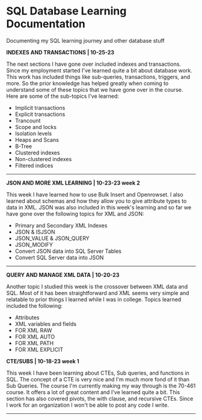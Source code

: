 # SQL Database Learning Documentation
Documenting my SQL learning journey and other database stuff

**INDEXES AND TRANSACTIONS | 10-25-23**

The next sections I have gone over included indexes and transactions. Since my employment started I've learned quite a bit about database work. This work
has included things like sub-queries, transactions, triggers, and more. So the prior knowledge has helped greatly when coming to understand some of these
topics that we have gone over in the course. Here are some of the sub-topics I've learned:
- Implicit transactions
- Explicit transactions
- Trancount
- Scope and locks
- Isolation levels
- Heaps and Scans
- B-Tree
- Clustered indexes
- Non-clustered indexes
- Filtered indices
  
---

**JSON AND MORE XML LEARNING | 10-23-23 week 2**

This week I have learned how to use Bulk Insert and Openrowset. I also learned about schemas and how they allow you to give attribute types to data in XML.
JSON was also included in this week's learning and so far we have gone over the following topics for XML and JSON:
- Primary and Secondary XML Indexes
- JSON & ISJSON
- JSON_VALUE & JSON_QUERY
- JSON_MODIFY
- Convert JSON data into SQL Server Tables
- Convert SQL Server data into JSON

---

**QUERY AND MANAGE XML DATA | 10-20-23**

Another topic I studied this week is the crossover between XML data and SQL. Most of it has been straightforward and XML seems very simple 
and relatable to prior things I learned while I was in college. Topics learned included the following:
- Attributes
- XML variables and fields
- FOR XML RAW
- FOR XML AUTO
- FOR XML PATH
- FOR XML EXPLICIT



**CTE/SUBS | 10-18-23 week 1**

This week I have been learning about CTEs, Sub queries, and functions in SQL. The concept of a CTE is very nice and I'm much more fond of it 
than Sub Queries. The course I'm currently making my way through is the 70-461 course. It offers a lot of great content and I've learned quite a bit.
This section has also covered pivots, the with clause, and recursive CTEs. Since I work for an organization I won't be able to post any code I write.

---
